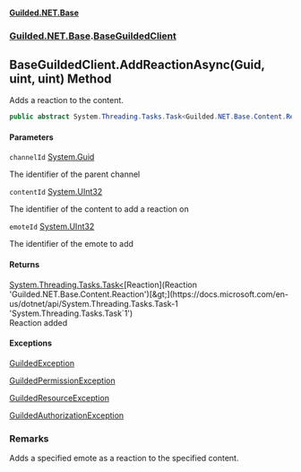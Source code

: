 
#### [Guilded.NET.Base](Guilded_NET_Base 'Guilded.NET.Base')
### [Guilded.NET.Base](Guilded_NET_Base#Guilded_NET_Base 'Guilded.NET.Base').[BaseGuildedClient](BaseGuildedClient 'Guilded.NET.Base.BaseGuildedClient')
## BaseGuildedClient.AddReactionAsync(Guid, uint, uint) Method

Adds a reaction to the content.
```csharp
public abstract System.Threading.Tasks.Task<Guilded.NET.Base.Content.Reaction> AddReactionAsync(System.Guid channelId, uint contentId, uint emoteId);
```

#### Parameters

<a name='Guilded_NET_Base_BaseGuildedClient_AddReactionAsync(System_Guid_uint_uint)_channelId'></a>
`channelId` [System.Guid](https://docs.microsoft.com/en-us/dotnet/api/System.Guid 'System.Guid')

The identifier of the parent channel

<a name='Guilded_NET_Base_BaseGuildedClient_AddReactionAsync(System_Guid_uint_uint)_contentId'></a>
`contentId` [System.UInt32](https://docs.microsoft.com/en-us/dotnet/api/System.UInt32 'System.UInt32')

The identifier of the content to add a reaction on

<a name='Guilded_NET_Base_BaseGuildedClient_AddReactionAsync(System_Guid_uint_uint)_emoteId'></a>
`emoteId` [System.UInt32](https://docs.microsoft.com/en-us/dotnet/api/System.UInt32 'System.UInt32')

The identifier of the emote to add


#### Returns
[System.Threading.Tasks.Task&lt;](https://docs.microsoft.com/en-us/dotnet/api/System.Threading.Tasks.Task-1 'System.Threading.Tasks.Task`1')[Reaction](Reaction 'Guilded.NET.Base.Content.Reaction')[&gt;](https://docs.microsoft.com/en-us/dotnet/api/System.Threading.Tasks.Task-1 'System.Threading.Tasks.Task`1')  
Reaction added


#### Exceptions

[GuildedException](GuildedException 'Guilded.NET.Base.GuildedException')

[GuildedPermissionException](GuildedPermissionException 'Guilded.NET.Base.GuildedPermissionException')

[GuildedResourceException](GuildedResourceException 'Guilded.NET.Base.GuildedResourceException')

[GuildedAuthorizationException](GuildedAuthorizationException 'Guilded.NET.Base.GuildedAuthorizationException')

### Remarks
  
Adds a specified emote as a reaction to the specified content.